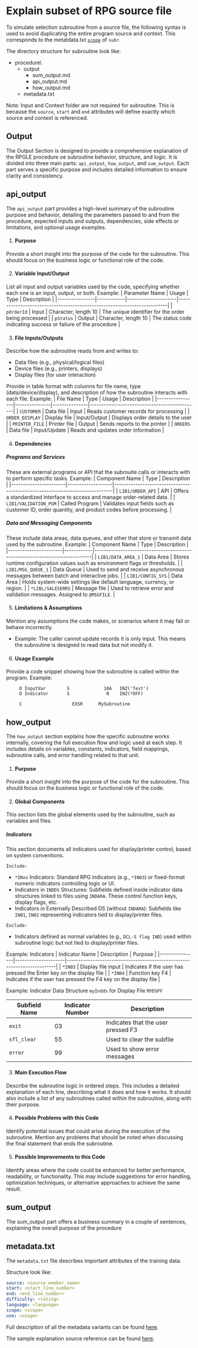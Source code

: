 # Explain subset of RPG source file

To simulate selection subroutine from a source file, the following syntax is used to avoid duplicating the entire program source and context.
This corresponds to the metatdata.txt [`scope`](/pages/metadata.txt###scope) of  `subr`.

The directory structure for subroutine look like:

- procedure\
  - output
    - sum_output.md
    - api_output.md
    - how_output.md
  - metadata.txt

Note: Input and Context folder are not required for subroutine.  This is because the `source`, `start` and `end` attributes will define exactly which source and context is referenced.

## Output

The Output Section is designed to provide a comprehensive explanation of the RPGLE procedure oe subroutine behavior, structure, and logic. It is divided into three main parts: `api_output`, `how_output`, and `sum_output`. Each part serves a specific purpose and includes detailed information to ensure clarity and consistency.

## api_output

The `api_output` part provides a high-level summary of the subroutine purpose and behavior, detailing the parameters passed to and from the procedure, expected inputs and outputs, dependencies, side effects or limitations, and optional usage examples.

1. #### Purpose
Provide a short insight into the purpose of the code for the subroutine. This should focus on the business logic or functional role of the code.

2. #### Variable Input/Output 
List all input and output variables used by the code, specifying whether each one is an input, output, or both.
  Example:
  | Parameter Name | Usage      | Type                | Description                                                             |
  |----------------|------------|---------------------|-------------------------------------------------------------------------|
  | `pOrderId`     | Input      | Character, length 10 | The unique identifier for the order being processed                     |
  | `pStatus`      | Output     | Character, length 10 | The status code indicating success or failure of the procedure          |

3. #### File Inputs/Outputs 
Describe how the subroutine reads from and writes to:
  - Data files (e.g., physical/logical files)
  - Device files (e.g., printers, displays)
  - Display files (for user interaction)

  Provide in table format with columns for file name, type (data/device/display), and description of how the subroutine interacts with each file.
  Example:
  | File Name       | Type          | Usage         | Description                                  |
  |-----------------|---------------|---------------|----------------------------------------------|
  | `CUSTOMER`      | Data file     | Input         | Reads customer records for processing        |
  | `ORDER_DISPLAY` | Display file  | Input/Output  | Displays order details to the user           |
  | `PRINTER_FILE`  | Printer file  | Output        | Sends reports to the printer                 |
  | `ORDERS`        | Data file     | Input/Update  | Reads and updates order information          |

4. #### Dependencies 

##### Programs and Services
These are external programs or API that the subrouite calls or interacts with to perform specific tasks.
Example:
| Component Name        | Type              | Description                                                                 |
|-----------------------|-------------------|-----------------------------------------------------------------------------|
| `LIB1/ORDER_API`      | API               | Offers a standardized interface to access and manage order-related data.    |
| `LIB1/VALIDATION_PGM` | Called Program    | Validates input fields such as customer ID, order quantity, and product codes before processing. |

##### Data and Messaging Components
These include data areas, data queues, and other that store or transmit data used by the subroutine.
Example:
| Component Name        | Type       | Description                                                                 |
|-----------------------|------------|-----------------------------------------------------------------------------|
| `LIB1/DATA_AREA_1`    | Data Area  | Stores runtime configuration values such as environment flags or thresholds. |
| `LIB1/MSG_QUEUE_1`    | Data Queue | Used to send and receive asynchronous messages between batch and interactive jobs. |
| `LIB1/CONFIG_SYS`     | Data Area  | Holds system-wide settings like default language, currency, or region.      |
| `*LIBL/SALESERRS`     | Message file  | Used to retrieve error and validation messages. Assigned to `@MSGFILE`.     |

5. #### Limitations & Assumptions
Mention any assumptions the code makes, or scenarios where it may fail or behave incorrectly.
  - Example: The caller cannot update records it is only input. This means the subroutine is designed to read data but not modify it.
      
6. #### Usage Example
Provide a code snippet showing how the subroutine is called within the program. 
Example:
```rpgle
     D InputVar        S             10A   INZ('Test')  
     D Indicator       S              N    INZ(*OFF)    

     C                   EXSR      MySubroutine         
``` 

## how_output
The `how_output` section explains how the specific subroutine works internally, covering the full execution flow and logic used at each step. It includes details on variables, constants, indicators, field mappings, subroutine calls, and error handling related to that unit.

1. #### Purpose
Provide a short insight into the purpose of the code for the subroutine. This should focus on the business logic or functional role of the code.

2. #### Global Components 
This section lists the global elements used by the subroutine, such as variables and files. 

  ##### Indicators
  This section documents all indicators used for display/printer control, based on system conventions.

  `Include:`
  -  `*INxx` Indicators: Standard RPG indicators (e.g., `*IN03`) or fixed-format numeric indicators controlling logic or UI.
  -  Indicators in `INDDS` Structures: Subfields defined inside indicator data structures linked to files using `INDARA`. These control function keys, display flags, etc.
  -  Indicators in Externally Described DS (without `INDARA`): Subfields like `IN01`, `IN02` representing indicators tied to display/printer files.

  `Exclude:`
  -  Indicators defined as normal variables (e.g., `DCL-S flag IND`) used within subroutine logic but not tied to display/printer files.

  Example: Indicators
  | Indicator Name | Description         | Purpose                                                                 |
  |----------------|---------------------|-------------------------------------------------------------------------|
  | `*IN03`        | Display file input  | Indicates if the user has pressed the Enter key on the display file     |
  | `*IN04`        | Function key F4     | Indicates if the user has pressed the F4 key on the display file        |

  Example: Indicator Data Structure `myIndds` for Display File `MYDSPF`

  | Subfield Name | Indicator Number | Description                        |
  | ------------- | ---------------- | ---------------------------------- |
  | `exit`        | 03               | Indicates that the user pressed F3 |
  | `sfl_clear`   | 55               | Used to clear the subfile          |
  | `error`       | 99               | Used to show error messages        |

3. #### Main Execution Flow
Describe the subroutine logic in ordered steps. This includes a detailed explanation of each line, describing what it does and how it works.
It should also include a list of any subroutines called within the subroutine, along with their purpose.

4. #### Possible Problems with this Code
Identify potential issues that could arise during the execution of the subroutine. Mention any problems that should be noted when discussing the final statement that ends the subroutine.

5. #### Possible Improvements to this Code
Identify areas where the code could be enhanced for better performance, readability, or functionality. This may include suggestions for error handling, optimization techniques, or alternative approaches to achieve the same result.

## sum_output

The sum_output part offers a business summary in a couple of sentences, explaining the overall purpose of the procedure

## metadata.txt

The `metadata.txt` file describes important attributes of the training data.

Structure look like:

```yaml
source: <source_member_name>
start: <start_line_number>
end: <end_line_number>
difficulty: <rating>
language: <language>
scope: <scope>
use: <usage>
```

Full description of all the metadata variants can be found [here](/pages/metadata.md).

The sample explanation source reference can be found [here](/pages/task/sample_source_references.md).